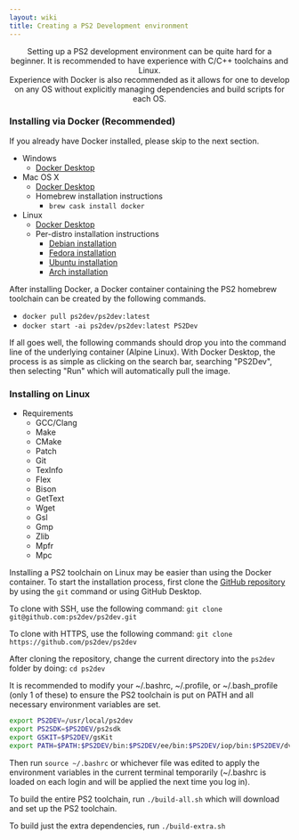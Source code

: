 ```yaml
---
layout: wiki
title: Creating a PS2 Development environment
---
```


<div style="text-align: center;">
Setting up a PS2 development environment can be quite hard for a beginner. It is recommended to have experience
with C/C++ toolchains and Linux. <br> Experience with Docker is also recommended as it allows for one to develop on any OS
without explicitly managing dependencies and build scripts for each OS.
</div>

### Installing via Docker (Recommended)
If you already have Docker installed, please skip to the next section.
- Windows
  - [Docker Desktop](https://docs.docker.com/desktop/install/windows-install/)
- Mac OS X
  - [Docker Desktop](https://docs.docker.com/desktop/install/mac-install/)
  - Homebrew installation instructions
    - `brew cask install docker`
- Linux
  - [Docker Desktop](https://docs.docker.com/desktop/install/linux-install/)
  - Per-distro installation instructions
    - [Debian installation](https://docs.docker.com/desktop/install/debian/)
    - [Fedora installation](https://docs.docker.com/desktop/install/fedora/)
    - [Ubuntu installation](https://docs.docker.com/desktop/install/ubuntu/)
    - [Arch installation](https://docs.docker.com/desktop/install/archlinux/)

After installing Docker, a Docker container containing the PS2 homebrew toolchain
can be created by the following commands.

- `docker pull ps2dev/ps2dev:latest`
- `docker start -ai ps2dev/ps2dev:latest PS2Dev`

If all goes well, the following commands should drop you into the command line
of the underlying container (Alpine Linux). With Docker Desktop, the process is as
simple as clicking on the search bar, searching "PS2Dev", then selecting "Run" which
will automatically pull the image.

### Installing on Linux
- Requirements
  - GCC/Clang
  - Make
  - CMake
  - Patch
  - Git
  - TexInfo
  - Flex
  - Bison
  - GetText
  - Wget
  - Gsl
  - Gmp
  - Zlib
  - Mpfr
  - Mpc

Installing a PS2 toolchain on Linux may be easier than using the Docker container.
To start the installation process, first clone the [GitHub repository](https://github.com/ps2dev/ps2dev)
by using the `git` command or using GitHub Desktop.

To clone with SSH, use the following command:
`git clone git@github.com:ps2dev/ps2dev.git`

To clone with HTTPS, use the following command:
`git clone https://github.com/ps2dev/ps2dev`

After cloning the repository, change the current directory into the `ps2dev` folder by doing:
`cd ps2dev`

It is recommended to modify your ~/.bashrc, ~/.profile, or ~/.bash_profile (only 1 of these) to ensure the PS2 toolchain
is put on PATH and all necessary environment variables are set.
```bash
export PS2DEV=/usr/local/ps2dev
export PS2SDK=$PS2DEV/ps2sdk
export GSKIT=$PS2DEV/gsKit
export PATH=$PATH:$PS2DEV/bin:$PS2DEV/ee/bin:$PS2DEV/iop/bin:$PS2DEV/dvp/bin:$PS2SDK/bin
```

Then run `source ~/.bashrc` or whichever file was edited to apply the environment variables in the current terminal
temporarily (~/.bashrc is loaded on each login and will be applied the next time you log in).

To build the entire PS2 toolchain, run `./build-all.sh` which will download and set up the PS2 toolchain.

To build just the extra dependencies, run `./build-extra.sh`